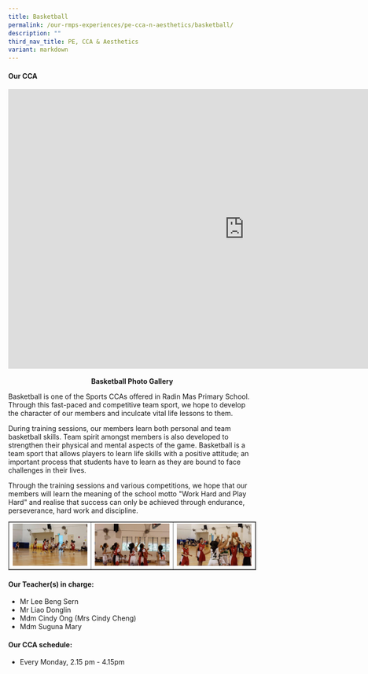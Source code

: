 ```yaml
---
title: Basketball
permalink: /our-rmps-experiences/pe-cca-n-aesthetics/basketball/
description: ""
third_nav_title: PE, CCA & Aesthetics
variant: markdown
---
```

<h4><strong>Our CCA</strong></h4>
<iframe src="https://docs.google.com/presentation/d/e/2PACX-1vSzQcCt4GHcEyXtf5keLaCILYgdUROFEnB3GR-qYmE4kG0D7DzT4akoGcxisQAmpzUPjk1BsWkozq--/embed?start=false&amp;loop=false&amp;delayms=10000" frameborder="0" width="960" height="569" allowfullscreen="true"></iframe>
<p style="text-align: center;"><strong>Basketball Photo Gallery</strong></p>
<p>Basketball is one of the Sports CCAs offered in Radin Mas Primary School. Through this fast-paced and competitive team sport, we hope to develop the character of our members and inculcate vital life lessons to them.</p>
<p>During training sessions, our members learn both personal and team basketball skills. Team spirit amongst members is also developed to strengthen their physical and mental aspects of the game. Basketball is a team sport that allows players to learn life skills with a positive attitude; an important process that students have to learn as they are bound to face challenges in their lives.</p>
<p>Through the training sessions and various competitions, we hope that our members will learn the meaning of the school motto "Work Hard and Play Hard" and realise that success can only be achieved through endurance, perseverance, hard work and discipline.</p>
<table style="border-collapse: collapse; width: 100%;" border="1">
<tbody>
<tr>
<td style="width: 33.3333%;"><img src="/images/bb4.jpg"></td>
<td style="width: 33.3333%;"><img src="/images/bb5.jpg"></td>
<td style="width: 33.3333%;"><img src="/images/bb6.jpg"></td>
</tr>
</tbody>
</table>
<h4><strong>Our Teacher(s) in charge:</strong></h4>
<ul>
	<li>Mr Lee Beng Sern</li>
<li>Mr Liao Donglin</li>
<li>Mdm Cindy Ong (Mrs Cindy Cheng)</li>
<li>Mdm Suguna Mary</li>
</ul>
<h4><strong>Our CCA schedule:</strong></h4>
<ul>
<li>Every Monday, 2.15 pm - 4.15pm</li>
</ul>